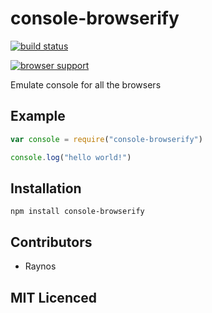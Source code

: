 # console-browserify

[![build status][1]][2]

[![browser support][3]][4]


Emulate console for all the browsers

## Example

```js
var console = require("console-browserify")

console.log("hello world!")
```

## Installation

`npm install console-browserify`

## Contributors

 - Raynos

## MIT Licenced



  [1]: https://secure.travis-ci.org/browserify/console-browserify.png
  [2]: http://travis-ci.org/browserify/console-browserify
  [3]: http://ci.testling.com/Raynos/console-browserify.png
  [4]: http://ci.testling.com/Raynos/console-browserify
